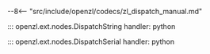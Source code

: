 --8<-- "src/include/openzl/codecs/zl_dispatch_manual.md"

::: openzl.ext.nodes.DispatchString
    handler: python

::: openzl.ext.nodes.DispatchSerial
    handler: python
